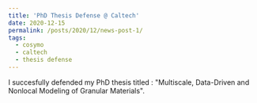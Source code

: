 ```yaml
---
title: 'PhD Thesis Defense @ Caltech'
date: 2020-12-15
permalink: /posts/2020/12/news-post-1/ 
tags:
  - cosymo
  - caltech
  - thesis defense
---
```


I succesfully defended my PhD thesis titled : "Multiscale, Data-Driven and Nonlocal Modeling of Granular Materials".
